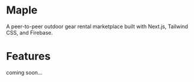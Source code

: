 # Maple

A peer-to-peer outdoor gear rental marketplace built with Next.js, Tailwind CSS, and Firebase.

# Features

coming soon...
